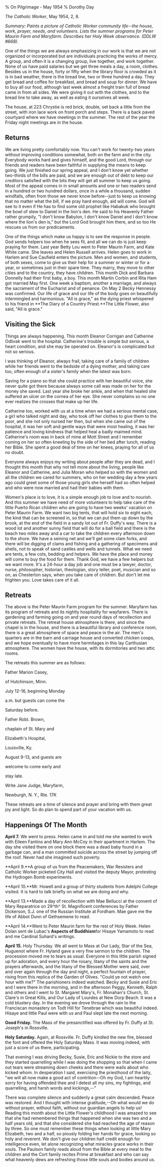 % On Pilgrimage - May 1954
% Dorothy Day

*The Catholic Worker*, May 1954, 2, 8.

*Summary: Paints a picture of Catholic Worker community life--the house,
work, prayer, needs, and volunteers. Lists the summer programs for Peter
Maurin Farm and Maryfarm. Describes her Holy Week observance. (DDLW
\#668).*

One of the things we are always emphasizing in our work is that we are
not organized or incorporated but are individuals practicing the works
of mercy. A group, and often it is a changing group, live together, and
work together. None of us have paid salaries but we get three meals a
day, a room, clothes. Besides us in the house, forty or fifty when the
library floor is crowded as it is in bad weather, there is the bread
line, two or three hundred a day. They get bread and coffee for
breakfast, and bread and soup for dinner. We have to buy all our food,
although last week almost a freight train full of bread came in from all
sides. We were giving it out with the clothes, and to the bread line to
take away, as well as eating it ourselves all week.

The house, at 223 Chrystie is red brick, double, set back a little from
the street, with iron lace work on front porch and steps. There is a
back paved courtyard where we have meetings in the summer. The rest of
the year the Friday night meetings are in the house.

Returns
-------

We are living pretty comfortably now. You can't work for twenty-two
years without improving conditions somewhat, both on the farm and in the
city. Everybody works hard and gives himself, and the good Lord, through
our friends and readers have been faithful in supplying the means to
keep going. We just finished our spring appeal, and I don't know yet
whether two-thirds of the bills are paid, and we are enough out of debt
to keep our creditors satisfied with the bits they will get all summer
to keep us going. Most of the appeal comes in in small amounts and one
or two readers send in a hundred or two hundred dollars, once in a while
a thousand, sudden windfalls, often from those we never know
before--just to keep us knowing that no matter what the bill, if we pray
hard enough, aid will come. God will see to it even if He has to find
some old prophet like Habakuk who brought the bowl of stew to Daniel in
the lion's den. He said to his Heavenly Father rather grumpily, "I don't
know Babylon, I don't know Daniel and I don't know where the lion's den
is," but the Lord God brought him there, and so too He rescues us from
our predicaments.

One of the things which make us happy is to see the response in people.
God sends helpers too when he sees fit, and all we can do is just keep
praying for them. Last year Betty Lou went to Peter Maurin Farm, and
Kate White came. She leaves and Helen Russell arrives. Helen goes to
work in Harlem and Sue Caufield enters the picture. Men and women, and
students, of both sexes, come to give us their help for a summer or
winter or for a year, or sometimes just in their spare time. They marry,
they move to other cities and to the country, they have children. This
month Dick and Barbara Donnelly had their first baby, a boy. This month
Martin Corbin and Rita Ham got married May first. One week a baptism,
another a marriage, and always the sacrament of the Eucharist and of
penance. On May 2 Becky Hennessy was confirmed. Our life of grace and
our life of the body goes on beautifully intermingled and harmonious.
"All is grace," as the dying priest whispered to his friend in **The
Diary of a Country Priest.**The Little Flower, also said, "All is
grace."

Visiting the Sick
-----------------

Things are always happening. This month Eleanor Corrigan and Catherine
Odlivak went to the hospital. Catherine's trouble is simple but serious,
a heart condition, and she may be operated on. Eleanor's is complicated
but not so serious.

I was thinking of Eleanor, always frail, taking care of a family of
children while her friends went to the bedside of a dying mother, and
taking care too, often enough of a sister's family when the latest was
born.

Saving for a piano so that she could practice with her beautiful voice,
she never quite got there because always some call was made on her for
the money she saved. Last year she broke her ankle, and when that healed
she suffered an ulcer on the cornea of her eye. She never complains so
no one ever realizes the crosses that make up her life.

Catherine too, worked with us at a time when we had a serious mental
case, a girl who talked night and day, who took off her clothes to give
them to the poor, and she not only nursed her then, but when she came
out of the hospital, it was her soft and gentle ways that were most
healing, it was her patience and loving kindness that helped heal a
badly maimed mind. Catherine's room was in back of mine at Mott Street
and I remember coming on her so often kneeling by the side of her bed
after lunch, reading her Bible. She spent a good deal of time on her
knees, praying for all of us no doubt.

Everyone always enjoys my writing about people after they are dead, and
I thought this month that why not tell more about the living, people
like Eleanor and Catherine, and Julia Moran who helped so with the women
and all the children we cared for summers, who on her wedding day a few
years ago could greet some of those young girls she herself had so often
helped and who were now married and had their babies with them.

Women's place is to love, it is a simple enough job to love and to
nourish. And this summer we have need of more volunteers to help take
care of the little Puerto Rican children who are going to have two
weeks' vacation on Peter Maurin Farm. We want two big tents, that will
hold six to eight each, the kind that can be screened in, so that we can
put them up down by the brook, at the end of the field in a sandy lot
out of Fr. Duffy's way. There is a wood lot and another sunny field that
will do for a ball field and there is the beach two miles away and a car
to take the children every afternoon down to the shore. We have a
seining net and we'll get some clam forks, and there will be digging of
clams and fishing and a gathering of specimens and shells, not to speak
of sand castles and wells and tunnels. What we need are tents, a few
cots, bedding and helpers. We have the place and money will come to buy
the food for them. Thank God, we have a few helpers but we want more.
It's a 24-hour a day job and one must be a lawyer, doctor, nurse,
philosopher, historian, theologian, story teller, poet, musician and so
on, as Chesterton says, when you take care of children. But don't let me
frighten you. Love takes care of it all.

Retreats
--------

The above is the Peter Maurin Farm program for the summer. Maryfarm has
its program of retreats and its nightly hospitality for wayfarers. There
is gardening and farming going on and year round days of recollection
and private retreats. The retreat house atmosphere is there, and since
the chapel is in the house, and there is a beautiful library and
conference room, there is a great atmosphere of space and peace in the
air. The men's quarters are in the barn and carriage house and converted
chicken coops, and we hope eventually to have more hermitages in this
lay Carthusian atmosphere. The women have the house, with its
dormitories and two attic rooms.

The retreats this summer are as follows:

Father Marion Casey,

of Hutchinson, Minn.

July 12-16, beginning Monday

a.m. but guests can come the

Saturday before.

Father Robt. Brown,

chaplain of St. Mary and

Elizabeth's Hospital,

Louisville, Ky.

August 9-13, and guests are

welcome to come early and

stay late.

Write Jane Judge, Maryfarm,

Newburgh, N. Y., Rte. 17K

These retreats are a time of silence and prayer and bring with them
great joy and light. So do plan to spend part of your vacation with us.

Happenings Of The Month
-----------------------

**April 7.** We went to press. Helen came in and told me she wanted to
work with Eileen Fantino and Mary Ann McCoy in their apartment in
Harlem. The day she visited there on one block there was a dead baby
found in a garbage can, and a man committed suicide across the street by
jumping off the roof. Never had she imagined such poverty.

**April 9.**A group of us from the Peacemakers, War Resisters and
Catholic Worker picketed City Hall and visited the deputy Mayor,
protesting the Hydrogen Bomb experiments.

**April 10.**Mr. Howell and a group of thirty students from Adelphi
College visited. It is hard to talk briefly on what we are doing and
why.

**April 13.**Made a day of recollection with Mae Bellucci at the convent
of Mary Reparatrice on 29^th^ St. Magnificent conferences by Father
Dickerson, S.J. one of the Russian Institute at Fordham. Mae gave me the
life of Abbot Dunn of Gethsemene to read.

**April 14.**Went to Peter Maurin farm for the rest of Holy Week. Helen
Dolan sent de Lubac's **Aspects of Buddhism**for Hisaye Yamamoto to read
and me Cardinal Suhard's writings.

**April 15.** Holy Thursday. We all went to Mass at Our Lady, Star of
the Sea, Huguenot where Fr. Hyland gave a very fine sermon to the
children. The procession moved me to tears as usual. Everyone in this
little parish signed up for adoration, and every hour the rosary, litany
of the saints and the prayers afterwards, and the litany of the Blessed
Mother were said, over and over again through the day and night, a
perfect fountain of prayer, rising from this replica of the Garden of
Olives. "Could ye not watch one hour with me?" The parishioners indeed
watched. Becky and Susie and Eric and I were there in the morning, and
in the afternoon Peggy, Kenneth, Ralph and others and I went to St.
Margaret Mary's, Fr. Monahan's Church, St. Clare's in Great Kills, and
Our Lady of Lourdes at New Dorp Beach. It was a cold blustery day. In
the evening we drove through the rain to the Franciscan monastery on
Todt Hill for Tenebrae which was beautiful indeed. Hisaye and little
Paul were with us and Paul slept late the next morning.

**Good Friday.** The Mass of the presanctified was offered by Fr. Duffy
at St. Joseph's in Rossville.

**Holy Saturday.** Again, at Rossville. Fr. Duffy kindled the new fire,
blessed the font and offered the Holy Saturday Mass. It was moving
indeed, with just a score of us there, participating.

That evening I was driving Becky, Susie, Eric and Nickie to the store
and they started quarrelling while I was doing the shopping so that when
I came out tears were streaming down cheeks and there were wails about
who kicked whom. In desperation I said, exercising the priesthood of the
laity, "we will all now make a good act of contrition--Oh my God, I am
heartily sorry for having offended thee and I detest all my sins, my
fightings, and quarrelling, and harsh words and kickings,--"

There was complete silence and suddenly a great calm descended. Peace
was restored. And I thought with intense gratitude,--Oh what would we do
without prayer, without faith, without our guardian angels to help us!
Reading this month about the Little Flower's childhood I was amazed to
see that she had remembered things that happened when she was two and a
half years old, and that she considered she had reached the age of
reason by three. So one must remember these things when looking at
little Mary Elizabeth, two and a half, so piously folding her hands for
grace, looking so holy and reverent. We don't give our children half
credit enough for intelligence even, let alone recognizing what miracles
grace works in their souls. The Paulson family reads aloud from the
Bible at every meal to the children and the Cort family recites Prime at
breakfast and who can say what heavenly dews are refreshing those little
souls and bodies around us.
